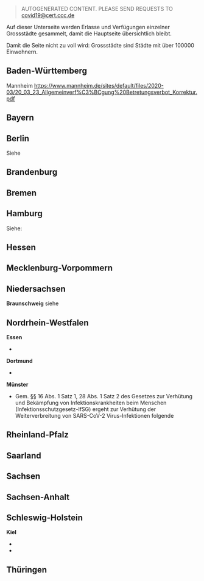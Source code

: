 > AUTOGENERATED CONTENT. PLEASE SEND REQUESTS TO covid19@cert.ccc.de

Auf dieser Unterseite werden Erlasse und Verfügungen einzelner Grossstädte gesammelt, damit die Hauptseite übersichtlich bleibt.

Damit die Seite nicht zu voll wird: Grossstädte sind Städte mit über 100000 Einwohnern.

Baden-Württemberg
-----------------

Mannheim [<https://www.mannheim.de/sites/default/files/2020-03/20_03_23_Allgemeinverf%C3%BCgung%20Betretungsverbot_Korrektur.pdf> ](https://www.mannheim.de/sites/default/files/2020-03/20_03_23_Allgemeinverf%C3%BCgung%20Betretungsverbot_Korrektur.pdf)  

Bayern
------

Berlin
------

Siehe 

Brandenburg
-----------

Bremen
------

Hamburg
-------

Siehe: 

Hessen
------

Mecklenburg-Vorpommern
----------------------

Niedersachsen
-------------

**Braunschweig** siehe 

Nordrhein-Westfalen
-------------------

**Essen**

-   

**Dortmund**

-   

**Münster**

-   Gem. §§ 16 Abs. 1 Satz 1, 28 Abs. 1 Satz 2 des Gesetzes zur Verhütung und Bekämpfung von Infektionskrankheiten beim Menschen (Infektionsschutzgesetz-IfSG) ergeht zur Verhütung der Weiterverbreitung von SARS-CoV-2 Virus-Infektionen folgende 

Rheinland-Pfalz
---------------

Saarland
--------

Sachsen
-------

Sachsen-Anhalt
--------------

Schleswig-Holstein
------------------

**Kiel**

-   
-   

Thüringen
---------
